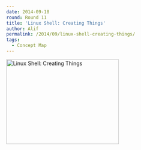 ```yaml
---
date: 2014-09-18
round: Round 11
title: 'Linux Shell: Creating Things'
author: Alif
permalink: /2014/09/linux-shell-creating-things/
tags:
  - Concept Map
---
```

[<img class="alignnone size-medium wp-image-8877" alt="Linux Shell: Creating Things" src="/software-carpentry-training-website/uploads/2014/09/IMG_20140918_132317-300x225.jpg" width="300" height="225" />][1]

 [1]: /software-carpentry-training-website/uploads/2014/09/IMG_20140918_132317.jpg
